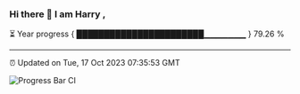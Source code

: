 ### Hi there 👋 I am Harry , 

⏳ Year progress { ███████████████████████▁▁▁▁▁▁▁ } 79.26 %

---

⏰ Updated on Tue, 17 Oct 2023 07:35:53 GMT

![Progress Bar CI](https://github.com/duykhang68/duykhang68/workflows/Progress%20Bar%20CI/badge.svg)
